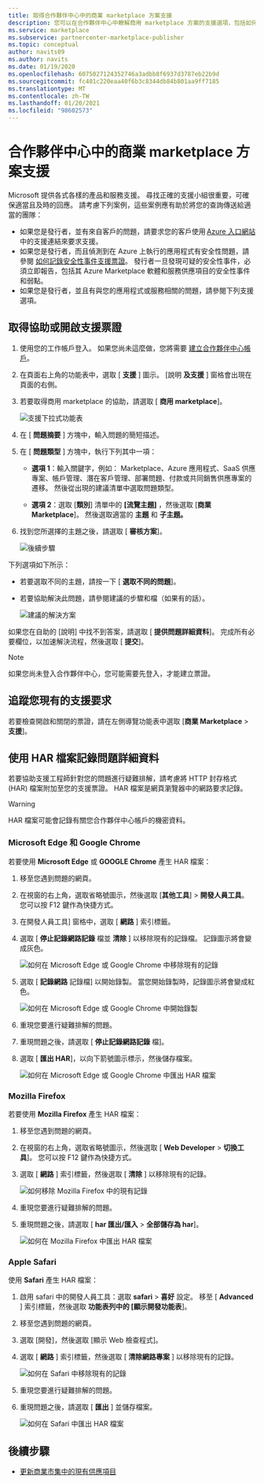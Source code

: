 ```yaml
---
title: 取得合作夥伴中心中的商業 marketplace 方案支援
description: 您可以在合作夥伴中心中瞭解商用 marketplace 方案的支援選項，包括如何提出支援要求。
ms.service: marketplace
ms.subservice: partnercenter-marketplace-publisher
ms.topic: conceptual
author: navits09
ms.author: navits
ms.date: 01/19/2020
ms.openlocfilehash: 6075027124352746a3adbb8f6937d3787eb22b9d
ms.sourcegitcommit: fc401c220eaa40f6b3c8344db84b801aa9ff7185
ms.translationtype: MT
ms.contentlocale: zh-TW
ms.lasthandoff: 01/20/2021
ms.locfileid: "98602573"
---
```

# <a name="support-for-the-commercial-marketplace-program-in-partner-center"></a>合作夥伴中心中的商業 marketplace 方案支援

Microsoft 提供各式各樣的產品和服務支援。 尋找正確的支援小組很重要，可確保適當且及時的回應。 請考慮下列案例，這些案例應有助於將您的查詢傳送給適當的團隊：

- 如果您是發行者，並有來自客戶的問題，請要求您的客戶使用 [Azure 入口網站](https://portal.azure.com/)中的支援連結來要求支援。
- 如果您是發行者，而且偵測到在 Azure 上執行的應用程式有安全性問題，請參閱 [如何記錄安全性事件支援票證](/azure/security/fundamentals/event-support-ticket)。 發行者一旦發現可疑的安全性事件，必須立即報告，包括其 Azure Marketplace 軟體和服務供應項目的安全性事件和弱點。
- 如果您是發行者，並且有與您的應用程式或服務相關的問題，請參閱下列支援選項。

## <a name="get-help-or-open-a-support-ticket"></a>取得協助或開啟支援票證

1. 使用您的工作帳戶登入。 如果您尚未這麼做，您將需要 [建立合作夥伴中心帳戶](partner-center-portal/create-account.md)。

1. 在頁面右上角的功能表中，選取 [ **支援** ] 圖示。 [說明 **及支援** ] 窗格會出現在頁面的右側。

1. 若要取得商用 marketplace 的協助，請選取 [ **商用 marketplace**]。

   ![支援下拉式功能表](./media/support/commercial-marketplace-support-pane.png)

1. 在 [ **問題摘要** ] 方塊中，輸入問題的簡短描述。

1. 在 [ **問題類型** ] 方塊中，執行下列其中一項：

    - **選項 1**：輸入關鍵字，例如： Marketplace、Azure 應用程式、SaaS 供應專案、帳戶管理、潛在客戶管理、部署問題、付款或共同銷售供應專案的遷移。 然後從出現的建議清單中選取問題類型。

    - **選項 2**：選取 [**類別**] 清單中的 **[流覽主題]** ，然後選取 [**商業 Marketplace**]。 然後選取適當的 **主題** 和 **子主題。**

1. 找到您所選擇的主題之後，請選取 [ **審核方案**]。

    ![後續步驟](./media/support/next-step.png)

下列選項如下所示：

- 若要選取不同的主題，請按一下 [ **選取不同的問題**]。
- 若要協助解決此問題，請參閱建議的步驟和檔（如果有的話）。

    ![建議的解決方案](./media/support/recommended-solutions.png)

如果您在自助的 [說明] 中找不到答案，請選取 [ **提供問題詳細資料**]。 完成所有必要欄位，以加速解決流程，然後選取 [ **提交**]。

>[!Note]
>如果您尚未登入合作夥伴中心，您可能需要先登入，才能建立票證。

## <a name="track-your-existing-support-requests"></a>追蹤您現有的支援要求

若要檢查開啟和關閉的票證，請在左側導覽功能表中選取 [**商業 Marketplace**  >  **支援**]。

## <a name="record-issue-details-with-a-har-file"></a>使用 HAR 檔案記錄問題詳細資料

若要協助支援工程師針對您的問題進行疑難排解，請考慮將 HTTP 封存格式 (HAR) 檔案附加至您的支援票證。 HAR 檔案是網頁瀏覽器中的網路要求記錄。

> [!WARNING]
> HAR 檔案可能會記錄有關您合作夥伴中心帳戶的機密資料。

### <a name="microsoft-edge-and-google-chrome"></a>Microsoft Edge 和 Google Chrome

若要使用 **Microsoft Edge** 或 **GOOGLE Chrome** 產生 HAR 檔案：

1. 移至您遇到問題的網頁。
2. 在視窗的右上角，選取省略號圖示，然後選取 [**其他工具**]  >  **開發人員工具**。 您可以按 F12 鍵作為快捷方式。
3. 在開發人員工具] 窗格中，選取 [ **網路** ] 索引標籤。
4. 選取 [ **停止記錄網路記錄** 檔並 **清除** ] 以移除現有的記錄檔。 記錄圖示將會變成灰色。

    ![如何在 Microsoft Edge 或 Google Chrome 中移除現有的記錄](media/support/chromium-stop-clear-session.png)

5. 選取 [ **記錄網路** 記錄檔] 以開始錄製。 當您開始錄製時，記錄圖示將會變成紅色。

    ![如何在 Microsoft Edge 或 Google Chrome 中開始錄製](media/support/chromium-start-session.png)

6. 重現您要進行疑難排解的問題。
7. 重現問題之後，請選取 [ **停止記錄網路記錄** 檔]。
8. 選取 [ **匯出 HAR**]，以向下箭號圖示標示，然後儲存檔案。

    ![如何在 Microsoft Edge 或 Google Chrome 中匯出 HAR 檔案](media/support/chromium-network-export-har.png)

### <a name="mozilla-firefox"></a>Mozilla Firefox

若要使用 **Mozilla Firefox** 產生 HAR 檔案：

1. 移至您遇到問題的網頁。
1. 在視窗的右上角，選取省略號圖示，然後選取 [ **Web Developer**  >  **切換工具**]。 您可以按 F12 鍵作為快捷方式。
1. 選取 [ **網路** ] 索引標籤，然後選取 [ **清除** ] 以移除現有的記錄。

    ![如何移除 Mozilla Firefox 中的現有記錄](media/support/firefox-clear-session.png)

1. 重現您要進行疑難排解的問題。
1. 重現問題之後，請選取 [ **har 匯出/匯入**  >  **全部儲存為 har**]。

    ![如何在 Mozilla Firefox 中匯出 HAR 檔案](media/support/firefox-network-export-har.png)

### <a name="apple-safari"></a>Apple Safari

使用 **Safari** 產生 HAR 檔案：

1. 啟用 safari 中的開發人員工具：選取 **safari**  >  **喜好** 設定。 移至 [ **Advanced** ] 索引標籤，然後選取 **功能表列中的 [顯示開發功能表**]。
1. 移至您遇到問題的網頁。
1. 選取 [開發]，然後選取 [顯示 Web 檢查程式]。
1. 選取 [ **網路** ] 索引標籤，然後選取 [ **清除網路專案** ] 以移除現有的記錄。

    ![如何在 Safari 中移除現有的記錄](media/support/safari-clear-session.png)

1. 重現您要進行疑難排解的問題。
1. 重現問題之後，請選取 [ **匯出** ] 並儲存檔案。

    ![如何在 Safari 中匯出 HAR 檔案](media/support/safari-network-export-har.png)

## <a name="next-steps"></a>後續步驟

- [更新商業市集中的現有供應項目](partner-center-portal/update-existing-offer.md)
